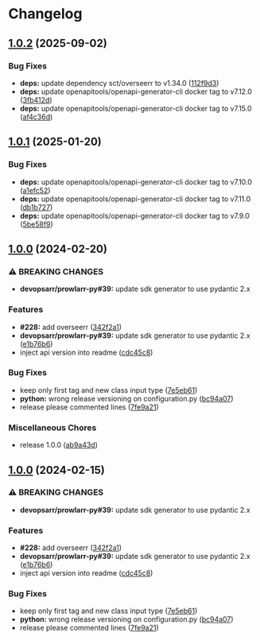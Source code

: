 # Changelog

## [1.0.2](https://github.com/devopsarr/overseerr-py/compare/v1.0.1...v1.0.2) (2025-09-02)


### Bug Fixes

* **deps:** update dependency sct/overseerr to v1.34.0 ([112f9d3](https://github.com/devopsarr/overseerr-py/commit/112f9d32d6d10388cae1822f06baa7f5cdbbed45))
* **deps:** update openapitools/openapi-generator-cli docker tag to v7.12.0 ([3fb412d](https://github.com/devopsarr/overseerr-py/commit/3fb412d66bd2a945feadc24d1a09a1a8717c702f))
* **deps:** update openapitools/openapi-generator-cli docker tag to v7.15.0 ([af4c36d](https://github.com/devopsarr/overseerr-py/commit/af4c36d93974092a3666b9286a5e25d3587478c5))

## [1.0.1](https://github.com/devopsarr/overseerr-py/compare/v1.0.0...v1.0.1) (2025-01-20)


### Bug Fixes

* **deps:** update openapitools/openapi-generator-cli docker tag to v7.10.0 ([a1efc52](https://github.com/devopsarr/overseerr-py/commit/a1efc52e702b18b801e142a131463313b019bf16))
* **deps:** update openapitools/openapi-generator-cli docker tag to v7.11.0 ([db1b727](https://github.com/devopsarr/overseerr-py/commit/db1b727ecbc0da2ce6e5add49dbda7cb954cfaee))
* **deps:** update openapitools/openapi-generator-cli docker tag to v7.9.0 ([5be58f9](https://github.com/devopsarr/overseerr-py/commit/5be58f95643933ced711aeae3447ea8d18029d3c))

## [1.0.0](https://github.com/devopsarr/overseerr-py/compare/v1.0.0...v1.0.0) (2024-02-20)


### ⚠ BREAKING CHANGES

* **devopsarr/prowlarr-py#39:** update sdk generator to use pydantic 2.x

### Features

* **#228:** add overseerr ([342f2a1](https://github.com/devopsarr/overseerr-py/commit/342f2a1246efa9e67bf9b81d64e27b80e4ddfc04))
* **devopsarr/prowlarr-py#39:** update sdk generator to use pydantic 2.x ([e1b76b6](https://github.com/devopsarr/overseerr-py/commit/e1b76b6125f1f0c7e85db4e83828f19e601e78a0))
* inject api version into readme ([cdc45c8](https://github.com/devopsarr/overseerr-py/commit/cdc45c8582281b247a7628b70dbee74051d59dec))


### Bug Fixes

* keep only first tag and new class input type ([7e5eb61](https://github.com/devopsarr/overseerr-py/commit/7e5eb610d8ff951342ad35427f4fe075204d41a8))
* **python:** wrong release versioning on configuration.py ([bc94a07](https://github.com/devopsarr/overseerr-py/commit/bc94a07d4235d387f79488b0f1dd38d6e0f43fbf))
* release please commented lines ([7fe9a21](https://github.com/devopsarr/overseerr-py/commit/7fe9a21b23d42bd150b0773d3b1abbdf5c4c57e7))


### Miscellaneous Chores

* release 1.0.0 ([ab9a43d](https://github.com/devopsarr/overseerr-py/commit/ab9a43dc4307ed55b1e0c44bd29ac46ad3ad1864))

## [1.0.0](https://github.com/devopsarr/overseerr-py/compare/v0.0.0...v1.0.0) (2024-02-15)


### ⚠ BREAKING CHANGES

* **devopsarr/prowlarr-py#39:** update sdk generator to use pydantic 2.x

### Features

* **#228:** add overseerr ([342f2a1](https://github.com/devopsarr/overseerr-py/commit/342f2a1246efa9e67bf9b81d64e27b80e4ddfc04))
* **devopsarr/prowlarr-py#39:** update sdk generator to use pydantic 2.x ([e1b76b6](https://github.com/devopsarr/overseerr-py/commit/e1b76b6125f1f0c7e85db4e83828f19e601e78a0))
* inject api version into readme ([cdc45c8](https://github.com/devopsarr/overseerr-py/commit/cdc45c8582281b247a7628b70dbee74051d59dec))


### Bug Fixes

* keep only first tag and new class input type ([7e5eb61](https://github.com/devopsarr/overseerr-py/commit/7e5eb610d8ff951342ad35427f4fe075204d41a8))
* **python:** wrong release versioning on configuration.py ([bc94a07](https://github.com/devopsarr/overseerr-py/commit/bc94a07d4235d387f79488b0f1dd38d6e0f43fbf))
* release please commented lines ([7fe9a21](https://github.com/devopsarr/overseerr-py/commit/7fe9a21b23d42bd150b0773d3b1abbdf5c4c57e7))

